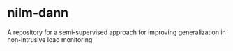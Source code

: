 # nilm-dann
A repository for a semi-supervised approach for improving generalization in non-intrusive load monitoring
